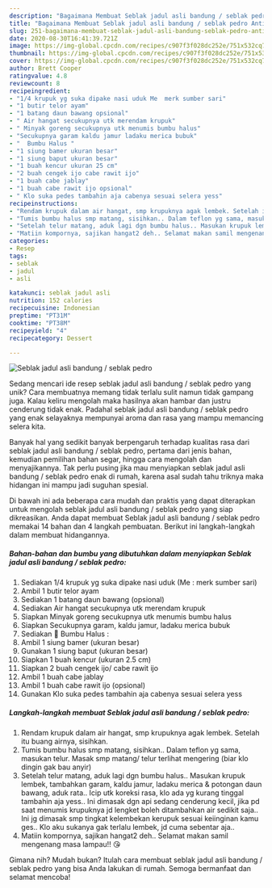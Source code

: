 ```yaml
---
description: "Bagaimana Membuat Seblak jadul asli bandung / seblak pedro Anti Gagal"
title: "Bagaimana Membuat Seblak jadul asli bandung / seblak pedro Anti Gagal"
slug: 251-bagaimana-membuat-seblak-jadul-asli-bandung-seblak-pedro-anti-gagal
date: 2020-08-30T16:41:39.721Z
image: https://img-global.cpcdn.com/recipes/c907f3f028dc252e/751x532cq70/seblak-jadul-asli-bandung-seblak-pedro-foto-resep-utama.jpg
thumbnail: https://img-global.cpcdn.com/recipes/c907f3f028dc252e/751x532cq70/seblak-jadul-asli-bandung-seblak-pedro-foto-resep-utama.jpg
cover: https://img-global.cpcdn.com/recipes/c907f3f028dc252e/751x532cq70/seblak-jadul-asli-bandung-seblak-pedro-foto-resep-utama.jpg
author: Brett Cooper
ratingvalue: 4.8
reviewcount: 8
recipeingredient:
- "1/4 krupuk yg suka dipake nasi uduk Me  merk sumber sari"
- "1 butir telor ayam"
- "1 batang daun bawang opsional"
- " Air hangat secukupnya utk merendam krupuk"
- " Minyak goreng secukupnya utk menumis bumbu halus"
- "Secukupnya garam kaldu jamur ladaku merica bubuk"
- "  Bumbu Halus "
- "1 siung bamer ukuran besar"
- "1 siung baput ukuran besar"
- "1 buah kencur ukuran 25 cm"
- "2 buah cengek ijo cabe rawit ijo"
- "1 buah cabe jablay"
- "1 buah cabe rawit ijo opsional"
- " Klo suka pedes tambahin aja cabenya sesuai selera yess"
recipeinstructions:
- "Rendam krupuk dalam air hangat, smp krupuknya agak lembek. Setelah itu buang airnya, sisihkan."
- "Tumis bumbu halus smp matang, sisihkan.. Dalam teflon yg sama, masukan telur. Masak smp matang/ telur terlihat mengering (biar klo dingin gak bau anyir)"
- "Setelah telur matang, aduk lagi dgn bumbu halus.. Masukan krupuk lembek, tambahkan garam, kaldu jamur, ladaku merica &amp; potongan daun bawang, aduk rata.. Icip utk koreksi rasa, klo ada yg kurang tinggal tambahin aja yess.. Ini dimasak dgn api sedang cenderung kecil, jika pd saat menumis krupuknya jd lengket boleh ditambahkan air sedikit saja.. Ini jg dimasak smp tingkat kelembekan kerupuk sesuai keiinginan kamu ges.. Klo aku sukanya gak terlalu lembek, jd cuma sebentar aja.."
- "Matiin kompornya, sajikan hangat2 deh.. Selamat makan samil mengenang masa lampau!! 😘"
categories:
- Resep
tags:
- seblak
- jadul
- asli

katakunci: seblak jadul asli 
nutrition: 152 calories
recipecuisine: Indonesian
preptime: "PT31M"
cooktime: "PT38M"
recipeyield: "4"
recipecategory: Dessert

---
```



![Seblak jadul asli bandung / seblak pedro](https://img-global.cpcdn.com/recipes/c907f3f028dc252e/751x532cq70/seblak-jadul-asli-bandung-seblak-pedro-foto-resep-utama.jpg)

Sedang mencari ide resep seblak jadul asli bandung / seblak pedro yang unik? Cara membuatnya memang tidak terlalu sulit namun tidak gampang juga. Kalau keliru mengolah maka hasilnya akan hambar dan justru cenderung tidak enak. Padahal seblak jadul asli bandung / seblak pedro yang enak selayaknya mempunyai aroma dan rasa yang mampu memancing selera kita.

Banyak hal yang sedikit banyak berpengaruh terhadap kualitas rasa dari seblak jadul asli bandung / seblak pedro, pertama dari jenis bahan, kemudian pemilihan bahan segar, hingga cara mengolah dan menyajikannya. Tak perlu pusing jika mau menyiapkan seblak jadul asli bandung / seblak pedro enak di rumah, karena asal sudah tahu triknya maka hidangan ini mampu jadi suguhan spesial.




Di bawah ini ada beberapa cara mudah dan praktis yang dapat diterapkan untuk mengolah seblak jadul asli bandung / seblak pedro yang siap dikreasikan. Anda dapat membuat Seblak jadul asli bandung / seblak pedro memakai 14 bahan dan 4 langkah pembuatan. Berikut ini langkah-langkah dalam membuat hidangannya.

<!--inarticleads1-->

##### Bahan-bahan dan bumbu yang dibutuhkan dalam menyiapkan Seblak jadul asli bandung / seblak pedro:

1. Sediakan 1/4 krupuk yg suka dipake nasi uduk (Me : merk sumber sari)
1. Ambil 1 butir telor ayam
1. Sediakan 1 batang daun bawang (opsional)
1. Sediakan  Air hangat secukupnya utk merendam krupuk
1. Siapkan  Minyak goreng secukupnya utk menumis bumbu halus
1. Siapkan Secukupnya garam, kaldu jamur, ladaku merica bubuk
1. Sediakan  🐼 Bumbu Halus :
1. Ambil 1 siung bamer (ukuran besar)
1. Gunakan 1 siung baput (ukuran besar)
1. Siapkan 1 buah kencur (ukuran 2.5 cm)
1. Siapkan 2 buah cengek ijo/ cabe rawit ijo
1. Ambil 1 buah cabe jablay
1. Ambil 1 buah cabe rawit ijo (opsional)
1. Gunakan  Klo suka pedes tambahin aja cabenya sesuai selera yess




<!--inarticleads2-->

##### Langkah-langkah membuat Seblak jadul asli bandung / seblak pedro:

1. Rendam krupuk dalam air hangat, smp krupuknya agak lembek. Setelah itu buang airnya, sisihkan.
1. Tumis bumbu halus smp matang, sisihkan.. Dalam teflon yg sama, masukan telur. Masak smp matang/ telur terlihat mengering (biar klo dingin gak bau anyir)
1. Setelah telur matang, aduk lagi dgn bumbu halus.. Masukan krupuk lembek, tambahkan garam, kaldu jamur, ladaku merica &amp; potongan daun bawang, aduk rata.. Icip utk koreksi rasa, klo ada yg kurang tinggal tambahin aja yess.. Ini dimasak dgn api sedang cenderung kecil, jika pd saat menumis krupuknya jd lengket boleh ditambahkan air sedikit saja.. Ini jg dimasak smp tingkat kelembekan kerupuk sesuai keiinginan kamu ges.. Klo aku sukanya gak terlalu lembek, jd cuma sebentar aja..
1. Matiin kompornya, sajikan hangat2 deh.. Selamat makan samil mengenang masa lampau!! 😘




Gimana nih? Mudah bukan? Itulah cara membuat seblak jadul asli bandung / seblak pedro yang bisa Anda lakukan di rumah. Semoga bermanfaat dan selamat mencoba!
